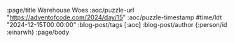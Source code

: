 :page/title Warehouse Woes
:aoc/puzzle-url "https://adventofcode.com/2024/day/15"
:aoc/puzzle-timestamp #time/ldt "2024-12-15T00:00:00"
:blog-post/tags [:aoc]
:blog-post/author {:person/id :einarwh}
:page/body

<!-- # Einar W. Høst -->
